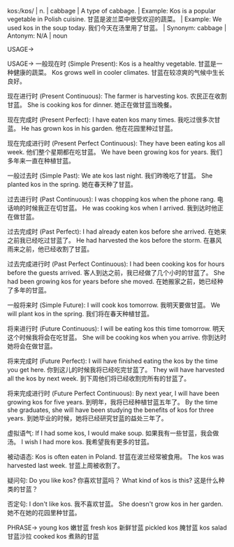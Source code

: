 kos:/kɒs/ | n. | cabbage | A type of cabbage. |  Example: Kos is a popular vegetable in Polish cuisine.  甘蓝是波兰菜中很受欢迎的蔬菜。 | Example: We used kos in the soup today. 我们今天在汤里用了甘蓝。 | Synonym: cabbage | Antonym: N/A | noun


USAGE->

USAGE->
一般现在时 (Simple Present):
Kos is a healthy vegetable. 甘蓝是一种健康的蔬菜。
Kos grows well in cooler climates. 甘蓝在较凉爽的气候中生长良好。


现在进行时 (Present Continuous):
The farmer is harvesting kos.  农民正在收割甘蓝。
She is cooking kos for dinner. 她正在做甘蓝当晚餐。


现在完成时 (Present Perfect):
I have eaten kos many times. 我吃过很多次甘蓝。
He has grown kos in his garden. 他在花园里种过甘蓝。


现在完成进行时 (Present Perfect Continuous):
They have been eating kos all week. 他们整个星期都在吃甘蓝。
We have been growing kos for years. 我们多年来一直在种植甘蓝。


一般过去时 (Simple Past):
We ate kos last night. 我们昨晚吃了甘蓝。
She planted kos in the spring.  她在春天种了甘蓝。


过去进行时 (Past Continuous):
I was chopping kos when the phone rang. 电话响的时候我正在切甘蓝。
He was cooking kos when I arrived.  我到达时他正在做甘蓝。


过去完成时 (Past Perfect):
I had already eaten kos before she arrived. 在她来之前我已经吃过甘蓝了。
He had harvested the kos before the storm.  在暴风雨来之前，他已经收割了甘蓝。


过去完成进行时 (Past Perfect Continuous):
I had been cooking kos for hours before the guests arrived. 客人到达之前，我已经做了几个小时的甘蓝了。
She had been growing kos for years before she moved.  在她搬家之前，她已经种了多年的甘蓝。


一般将来时 (Simple Future):
I will cook kos tomorrow.  我明天要做甘蓝。
We will plant kos in the spring. 我们将在春天种植甘蓝。


将来进行时 (Future Continuous):
I will be eating kos this time tomorrow. 明天这个时候我将会在吃甘蓝。
She will be cooking kos when you arrive. 你到达时她将会在做甘蓝。


将来完成时 (Future Perfect):
I will have finished eating the kos by the time you get here. 你到这儿的时候我将已经吃完甘蓝了。
They will have harvested all the kos by next week. 到下周他们将已经收割完所有的甘蓝了。


将来完成进行时 (Future Perfect Continuous):
By next year, I will have been growing kos for five years. 到明年，我将已经种植甘蓝五年了。
By the time she graduates, she will have been studying the benefits of kos for three years. 到她毕业的时候，她将已经研究甘蓝的益处三年了。


虚拟语气:
If I had some kos, I would make soup. 如果我有一些甘蓝，我会做汤。
I wish I had more kos. 我希望我有更多的甘蓝。

被动语态:
Kos is often eaten in Poland. 甘蓝在波兰经常被食用。
The kos was harvested last week. 甘蓝上周被收割了。

疑问句:
Do you like kos? 你喜欢甘蓝吗？
What kind of kos is this?  这是什么种类的甘蓝？

否定句:
I don't like kos. 我不喜欢甘蓝。
She doesn't grow kos in her garden.  她不在她的花园里种甘蓝。


PHRASE->
young kos  嫩甘蓝
fresh kos 新鲜甘蓝
pickled kos 腌甘蓝
kos salad 甘蓝沙拉
cooked kos 煮熟的甘蓝
